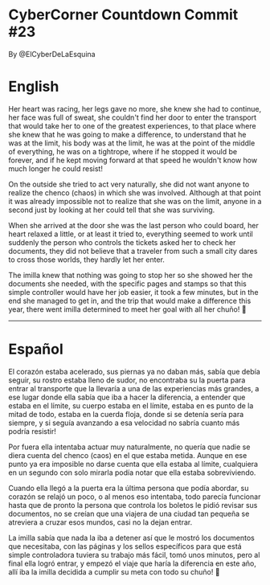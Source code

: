 # CyberCorner Countdown Commit #23

 By @ElCyberDeLaEsquina

# English 

 Her heart was racing, her legs gave no more, she knew she had to continue, her face was full of sweat, she couldn't find her door to enter the transport that would take her to one of the greatest experiences, to that place where she knew that he was going to make a difference, to understand that he was at the limit, his body was at the limit, he was at the point of the middle of everything, he was on a tightrope, where if he stopped it would be forever, and if he kept moving forward at that speed he wouldn't know how much longer he could resist!
 
On the outside she tried to act very naturally, she did not want anyone to realize the chenco (chaos) in which she was involved.  Although at that point it was already impossible not to realize that she was on the limit, anyone in a second just by looking at her could tell that she was surviving.
 
When she arrived at the door she was the last person who could board, her heart relaxed a little, or at least it tried to, everything seemed to work until suddenly the person who controls the tickets asked her to check her documents, they did not believe that a traveler from such a small city dares to cross those worlds, they hardly let her enter.

 The imilla knew that nothing was going to stop her so she showed her the documents she needed, with the specific pages and stamps so that this simple controller would have her job easier, it took a few minutes, but in the end she managed to get in, and the trip that would make a difference this year, there went imilla determined to meet her goal with all her chuño!  💪

-------
# Español

El corazón estaba acelerado, sus piernas ya no daban más, sabía que debía seguir, su rostro estaba lleno de sudor, no encontraba su la puerta para entrar al transporte que la llevaría a una de las experiencias más grandes, a ese lugar donde ella sabía que iba a hacer la diferencia, a entender que estaba en el límite, su cuerpo estaba en el límite, estaba en es punto de la mitad de todo, estaba en la cuerda floja, donde si se detenía sería para siempre, y si seguía avanzando a esa velocidad no sabría cuanto más podría resistir!

Por fuera ella intentaba actuar muy naturalmente, no quería que nadie se diera cuenta del chenco (caos) en el que estaba metida. Aunque en ese punto ya era imposible no darse cuenta que ella estaba al límite, cualquiera en un segundo con solo mirarla podía notar que ella estaba sobreviviendo.

Cuando ella llegó a la puerta era la última persona que podía abordar, su corazón se relajó un poco, o al menos eso intentaba, todo parecía funcionar hasta que de pronto la persona que controla los boletos le pidió revisar sus documentos, no se creían que una viajera de una ciudad tan pequeña se atreviera a cruzar esos mundos, casi no la dejan entrar.

La imilla sabía que nada la iba a detener así que le mostró los documentos que necesitaba, con las páginas y los sellos específicos para que está simple controladora tuviera su trabajo más fácil, tomó unos minutos, pero al final ella logró entrar, y empezó el viaje que haría la diferencia en este año, allí iba la imilla decidida a cumplir su meta con todo su chuño! 💪
